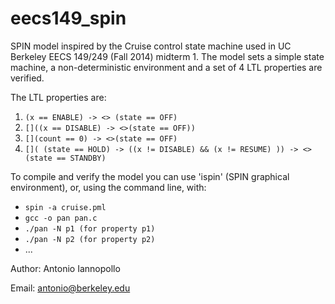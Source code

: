eecs149_spin
============
SPIN model inspired by the Cruise control state machine used in UC Berkeley 
EECS 149/249 (Fall 2014) midterm 1.
The model sets a simple state machine, a non-deterministic environment and
a set of 4 LTL properties are verified.

The LTL properties are:
1.  `(x == ENABLE) -> <> (state == OFF) `
2.  `[]((x == DISABLE) -> <>(state == OFF)) `
3.  `[](count == 0) -> <>(state == OFF)`
4.  `[]( (state == HOLD) -> ((x != DISABLE) && (x != RESUME) )) -> <>(state == STANDBY) `

To compile and verify the model you can use 'ispin' (SPIN graphical environment),
or, using the command line, with:

- `spin -a cruise.pml`
- `gcc -o pan pan.c`
- `./pan -N p1 (for property p1)`
- `./pan -N p2 (for property p2)`
- ...

Author: Antonio Iannopollo

Email: antonio@berkeley.edu

